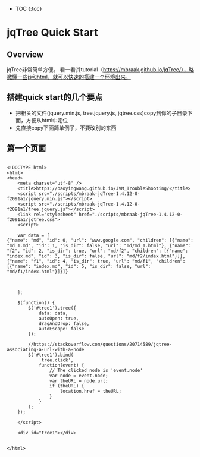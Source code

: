 * TOC {:toc}
# jqTree Quick Start
## Overview
jqTree非常简单方便。
看一看其tutorial（https://mbraak.github.io/jqTree/），略微懂一些js和html，就可以快速的搭建一个环境出来。

## 搭建quick start的几个要点
- 把相关的文件(jquery.min.js, tree.jquery.js, jqtree.css)copy到你的子目录下面，方便从html中定位
- 先直接copy下面简单例子，不要改别的东西

## 第一个页面

```

<!DOCTYPE html>
<html>
<head>
    <meta charset="utf-8" />
    <title>https://baoyingwang.github.io/JVM_TroubleShooting/</title>
    <script src="./scripts/mbraak-jqTree-1.4.12-0-f2091a1/jquery.min.js"></script>
    <script src="./scripts/mbraak-jqTree-1.4.12-0-f2091a1/tree.jquery.js"></script>
    <link rel="stylesheet" href="./scripts/mbraak-jqTree-1.4.12-0-f2091a1/jqtree.css">
    <script>

    var data = [
{"name": "md", "id": 0, "url": "www.google.com", "children": [{"name": "md_1.md", "id": 1, "is_dir": false, "url": "md/md_1.html"}, {"name": "f2", "id": 2, "is_dir": true, "url": "md/f2", "children": [{"name": "index.md", "id": 3, "is_dir": false, "url": "md/f2/index.html"}]}, {"name": "f1", "id": 4, "is_dir": true, "url": "md/f1", "children": [{"name": "index.md", "id": 5, "is_dir": false, "url": "md/f1/index.html"}]}]}



    ];

    $(function() {
        $('#tree1').tree({
            data: data,
            autoOpen: true,
            dragAndDrop: false,
            autoEscape: false
        });

        //https://stackoverflow.com/questions/20714589/jqtree-associating-a-url-with-a-node
        $('#tree1').bind(
            'tree.click',
            function(event) {
                // The clicked node is 'event.node'
                var node = event.node;
                var theURL = node.url;
                if (theURL) {
                    location.href = theURL;
                }
            }
        );
    });

    </script>

    <div id="tree1"></div>


</html>
```
